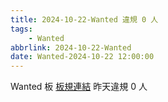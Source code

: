 ```yaml
---
title: 2024-10-22-Wanted 違規 0 人
tags:
    - Wanted
abbrlink: 2024-10-22-Wanted
date: Wanted-2024-10-22 12:00:00
---
```

Wanted 板 [板規連結](https://www.ptt.cc/bbs/Wanted/M.1608829773.A.D3B.html)
昨天違規 0 人

